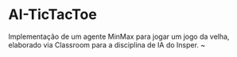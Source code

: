 # AI-TicTacToe

Implementação de um agente MinMax para jogar um jogo da velha, elaborado via Classroom para a disciplina de IA do Insper.
~

